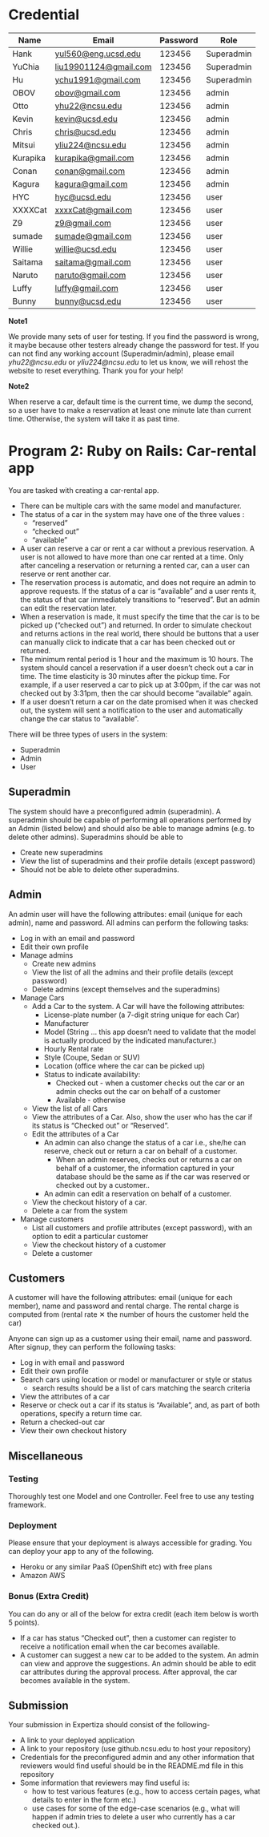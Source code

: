 # Credential

Name | Email | Password | Role
------------ | ------------- | ------------- | ------------
Hank | yul560@eng.ucsd.edu | 123456 | Superadmin
YuChia | liu19901124@gmail.com | 123456 | Superadmin
Hu | ychu1991@gmail.com | 123456 | Superadmin
OBOV | obov@gmail.com | 123456 | admin
Otto | yhu22@ncsu.edu | 123456 | admin
Kevin | kevin@ucsd.edu | 123456 | admin
Chris | chris@ucsd.edu | 123456 | admin
Mitsui | yliu224@ncsu.edu | 123456 | admin
Kurapika | kurapika@gmail.com | 123456 | admin
Conan | conan@gmail.com | 123456 | admin
Kagura | kagura@gmail.com | 123456 | admin
HYC | hyc@ucsd.edu | 123456 | user
XXXXCat | xxxxCat@gmail.com | 123456 | user
Z9 | z9@gmail.com | 123456 | user
sumade | sumade@gmail.com | 123456 | user
Willie | willie@ucsd.edu | 123456 | user
Saitama | saitama@gmail.com | 123456 | user
Naruto | naruto@gmail.com | 123456 | user
Luffy | luffy@gmail.com | 123456 | user
Bunny | bunny@ucsd.edu | 123456 | user

**Note1**

We provide many sets of user for testing. If you find the password is wrong, it maybe because other testers already change the password for test. If you can not find any working account (Superadmin/admin), please email _yhu22@ncsu.edu_ or _yliu224@ncsu.edu_ to let us know, we will rehost the website to reset everything. Thank you for your help!

**Note2**

When reserve a car, default time is the current time, we dump the second, so a user have to make a reservation at least one minute late than current time. Otherwise, the system will take it as past time.



# Program 2: Ruby on Rails: Car-rental app

You are tasked with creating a car-rental app.
- There can be multiple cars with the same model and manufacturer.
- The status of a car in the system may have one of the three values :
	- “reserved”
	- “checked out”
	- “available”
- A user can reserve a car or rent a car without a previous reservation. A user is not allowed to have more than one car rented at a time. Only after canceling a reservation or returning a rented car, can a user can reserve or rent another car.
- The reservation process is automatic, and does not require an admin to approve requests. If the status of a car is “available” and a user rents it, the status of that car immediately transitions to “reserved”. But an admin can edit the reservation later.
- When a reservation is made, it must specify the time that the car is to be picked up (“checked out”) and returned. In order to simulate checkout and returns actions in the real world, there should be buttons that a user can manually click to indicate that a car has been checked out or returned.
- The minimum rental period is 1 hour and the maximum is 10 hours. The system should cancel a reservation if a user doesn’t check out a car in time. The time elasticity is 30 minutes after the pickup time.  For example, if a user reserved a car to pick up at 3:00pm, if the car was not checked out by 3:31pm, then the car should become “available” again.
- If a user doesn’t return a car on the date promised when it was checked out, the system will sent a notification to the user and automatically change the car status to “available”.

There will be three types of users in the system:
- Superadmin
- Admin
- User

## Superadmin
The system should have a preconfigured admin (superadmin). A superadmin should be capable of performing all operations performed by an Admin (listed below) and should also be able to manage admins (e.g. to delete other admins).
Superadmins should be able to
- Create new superadmins
- View the list of superadmins and their profile details (except password)
- Should not be able to delete other superadmins.

## Admin
An admin user will have the following attributes: email (unique for each admin), name and password.
All admins can perform the following tasks:
- Log in with an email and password
- Edit their own profile
- Manage admins
	- Create new admins
	- View the list of all the admins and their profile details (except password)
	- Delete admins (except themselves and the superadmins)
- Manage Cars
	- Add a Car to the system. A Car will have the following attributes:
		- License-plate number (a 7-digit string unique for each Car)
		- Manufacturer
		- Model (String  … this app doesn’t need to validate that the model is actually produced by the indicated manufacturer.)
		- Hourly Rental rate
		- Style (Coupe, Sedan or SUV)
		- Location (office where the car can be picked up)
		- Status to indicate availability:
			- Checked out - when a customer checks out the car or an admin checks out the car on behalf of a customer
			- Available - otherwise
	- View the list of all Cars
	- View the attributes of a Car. Also, show the user who has the car if its status is “Checked out” or “Reserved”.
	- Edit the attributes of a Car
		- An admin can also change the status of a car i.e., she/he can reserve, check out or return a car on behalf of a customer.
			- When an admin reserves, checks out or returns a car on behalf of a customer, the information captured in your database should be the same as if the car was reserved or checked out by a customer..
		- An admin can edit a reservation on behalf of a customer.
	- View the checkout history of a car.
	- Delete a car from the system
- Manage customers
	- List all customers and profile attributes (except password), with an option to edit a particular customer
	- View the checkout history of a customer
	- Delete a customer

## Customers
A customer will have the following attributes: email (unique for each member), name and password and rental charge. The rental charge  is computed from (rental rate ✕ the number of hours the customer held the car)

Anyone can sign up as a customer using their email, name and password. After signup, they can perform the following tasks:

- Log in with email and password
- Edit their own profile
- Search cars using location or model or manufacturer or style or status
	- search results should be a list of cars matching the search criteria
- View the attributes of a car
- Reserve or check out a car if its status is “Available”, and, as part of both operations, specify a return time car.
- Return a checked-out car
- View their own checkout history

## Miscellaneous

### Testing

Thoroughly test one Model and one Controller. Feel free to use any testing framework.

### Deployment
Please ensure that your deployment is always accessible for grading. You can deploy your app to any of the following.

- Heroku or any similar PaaS (OpenShift etc) with free plans
- Amazon AWS

### Bonus (Extra Credit)
You can do any or all of the below for extra credit (each item below is worth 5 points).

- If a car has status “Checked out”, then a customer can register to receive a notification email when the car becomes available.
- A customer can suggest a new car to be added to the system. An admin can view and approve the suggestions. An admin should be able to edit car attributes during the approval process. After approval, the car becomes available in the system.

## Submission
Your submission in Expertiza should consist of the following-

- A link to your deployed application
- A link to your repository (use github.ncsu.edu to host your repository)
- Credentials for the preconfigured admin and any other information that reviewers would find useful should be in the README.md file in this repository
- Some information that reviewers may find useful is:
	- how to test various features (e.g., how to access certain pages, what details to enter in the form etc.)
	- use cases for some of the edge-case scenarios (e.g., what will happen if admin tries to delete a user who currently has a car checked out.).
